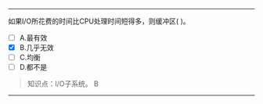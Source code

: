 ---
如果I/O所花费的时间比CPU处理时间短得多，则缓冲区( )。
- [ ] A.最有效 
- [x] B.几乎无效 
- [ ] C.均衡 
- [ ] D.都不是

> 知识点：I/O子系统。
> B

---